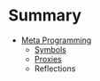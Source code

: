 # Summary

* [Meta Programming](README.md)
    * [Symbols](symbols.md)
    * [Proxies](proxies.md)
    * Reflections

